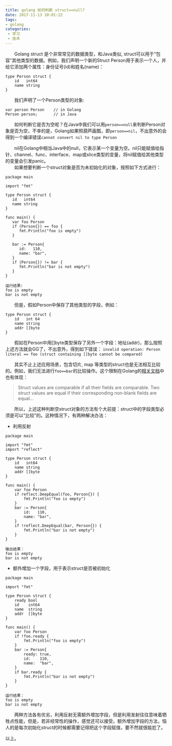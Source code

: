 ```yaml
---
title: golang 如何判断 struct==null?
date: 2017-11-13 10:01:22
tags:
- golang
categories:
 - 学习
 - 技术
---
```


&emsp;&emsp;Golang struct 是个非常常见的数据类型，和Java类似, struct可以用于“包容”其他类型的数据。例如，我们声明一个新的Struct Person用于表示一个人，并给它添加两个属性：身份证号(id)和姓名(name)：

<!-- more -->

```golang
type Person struct {
    id   int64
    name string
}
```
&emsp;&emsp;我们声明了一个Person类型的对象:
```golang
var person Person    // in Golang
Person person;       // in Java
```
&emsp;&emsp;如何判断它是否为空呢？在Java中我们可以用`person==null`来判断Person对象是否为空，不幸的是，Golang如果照葫芦画瓢，即`person==nil`，不出意外的会得到一个编译错误`cannot convert nil to type Person`

&emsp;&emsp;nil在Golang中相当Java中的null，它表示某一个变量为空。nil只能赋值给指针、channel、func、interface、map或slice类型的变量，将nil赋值给其他类型的变量会引发panic。  
&emsp;&emsp;如果想要判断一个struct对象是否为未初始化的对象，按照如下方式进行：

```golang
package main

import "fmt"

type Person struct {
   id   int64
   name string
}

func main() {
   var foo Person
   if (Person{}) == foo {
      fmt.Println("foo is empty")
   }

   bar := Person{
      id:   110,
      name: "bar",
   }
   if (Person{}) != bar {
      fmt.Println("bar is not empty")
   }
}  

运行结果:
foo is empty
bar is not empty
```
&emsp;&emsp;但是，假如Person中保存了其他类型的字段，例如：
```golang
type Person struct {
    id   int 64
    name string
    addr []byte
}
```
&emsp;&emsp;假如在Person中用[]byte类型保存了另外一个字段：地址(addr)，那么按照上述方法就会GG了，不出意外，得到如下错误：
`invalid operation: Person literal == foo (struct containing []byte cannot be compared)`

&emsp;&emsp;其实不止上述应用场景，包含切片, map 等类型的struct也是无法相互比较的。例如，我们无法进行`foo==bar`的比较操作。这个限制在Golang的[相关文档][1]中也有体现：
> Struct values are comparable if all their fields are comparable. Two struct values are equal if their corresponding non-blank fields are equal...

&emsp;&emsp;所以，上述这种判断空struct对象的方法有个大前提：struct中的字段类型必须是可以“比较”的。这种情况下，有两种解决办法：

* 利用反射
```golang
package main

import "fmt"
import "reflect"

type Person struct {
    id   int64
    name string
    addr []byte
}

func main() {
    var foo Person
    if reflect.DeepEqual(foo, Person{}) {
        fmt.Println("foo is empty")
    }
    bar := Person{
        id:   110,
        name: "bar",
    }
    if !reflect.DeepEqual(bar, Person{}) {
        fmt.Println("bar is not empty")
    }
}

输出结果：
foo is empty
bar is not empty
```
* 额外增加一个字段，用于表示struct是否被初始化
```golang
package main

import "fmt"

type Person struct {
    ready bool
    id    int64
    name  string
    addr  []byte
}

func main() {
    var foo Person
    if !foo.ready {
        fmt.Println("foo is empty")
    }
    bar := Person{
        ready: true,
        id:    110,
        name:  "bar",
    }
    if bar.ready {
        fmt.Println("bar is not empty")
    }
}

运行结果：
foo is empty
bar is not empty
```
&emsp;&emsp;两种方法各有优劣，利用反射无需额外增加字段，但是利用发射往往意味着牺牲点性能，但是，若非经常性的操作，感觉还可以接受。额外增加字段的方法，恼人的是每次初始化struct的时候都需要记得把这个字段赋值，要不然就很尴尬了。  

以上。

[1]:	https://golang.org/ref/spec#Assignability